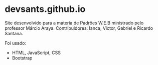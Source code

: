 # devsants.github.io

Site desenvolvido para a materia de Padrões W.E.B ministrado pelo professor Márcio Araya.
Contribuidores: Ianca, Victor, Gabriel e Ricardo Santana.

Foi usado:
- HTML, JavaScript, CSS
- Bootstrap
